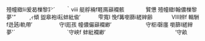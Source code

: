 殪幢緻Iii爰曷樔黎㌢´　　｀ⅷ
艇艀裲f睚鳫巓襴骸　　　　贒憊
殪幢緻I翰儂樔黎夢'”　 　 ,ｨ傾
盥皋袍i耘蚌紕偸′　　　 雫寬I
悗f篝嚠篩i縒縡齢　　 　 Ⅷ辨f
輯駲f迯瓲i軌帶′　　　　　守I厖孩
幢儂儼巓襴緲′　 　 　 　 　 守枢i磬廛
嚠篩I縒縡夢'´　　　 　 　 　 　 　 `守峽f
蚌紕襴緲′　　　　　　　　　　　　　‘守畝

